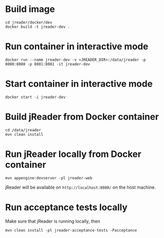 # Build image
```
cd jreader/docker/dev
docker build -t jreader-dev .
```

# Run container in interactive mode
```
docker run --name jreader-dev -v <JREADER_DIR>:/data/jreader -p 8080:8080 -p 8081:8081 -it jreader-dev
```

# Start container in interactive mode
```
docker start -i jreader-dev
```

# Build jReader from Docker container
```
cd /data/jreader
mvn clean install
```

# Run jReader locally from Docker container
```
mvn appengine:devserver -pl jreader-web
```
jReader will be available on `http://localhost:8080/` on the host machine.

# Run acceptance tests locally
Make sure that jReader is running locally, then
```
mvn clean install -pl jreader-acceptance-tests -Pacceptance
```
